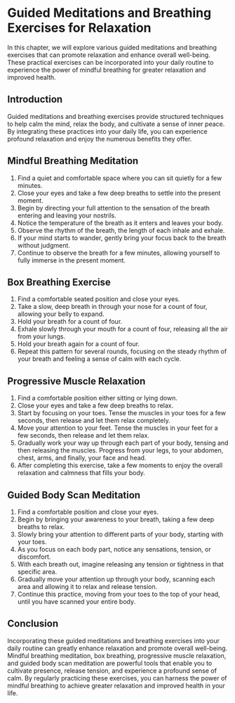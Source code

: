 Guided Meditations and Breathing Exercises for Relaxation
====================================================================

In this chapter, we will explore various guided meditations and breathing exercises that can promote relaxation and enhance overall well-being. These practical exercises can be incorporated into your daily routine to experience the power of mindful breathing for greater relaxation and improved health.

Introduction
------------

Guided meditations and breathing exercises provide structured techniques to help calm the mind, relax the body, and cultivate a sense of inner peace. By integrating these practices into your daily life, you can experience profound relaxation and enjoy the numerous benefits they offer.

Mindful Breathing Meditation
----------------------------

1. Find a quiet and comfortable space where you can sit quietly for a few minutes.
2. Close your eyes and take a few deep breaths to settle into the present moment.
3. Begin by directing your full attention to the sensation of the breath entering and leaving your nostrils.
4. Notice the temperature of the breath as it enters and leaves your body.
5. Observe the rhythm of the breath, the length of each inhale and exhale.
6. If your mind starts to wander, gently bring your focus back to the breath without judgment.
7. Continue to observe the breath for a few minutes, allowing yourself to fully immerse in the present moment.

Box Breathing Exercise
----------------------

1. Find a comfortable seated position and close your eyes.
2. Take a slow, deep breath in through your nose for a count of four, allowing your belly to expand.
3. Hold your breath for a count of four.
4. Exhale slowly through your mouth for a count of four, releasing all the air from your lungs.
5. Hold your breath again for a count of four.
6. Repeat this pattern for several rounds, focusing on the steady rhythm of your breath and feeling a sense of calm with each cycle.

Progressive Muscle Relaxation
-----------------------------

1. Find a comfortable position either sitting or lying down.
2. Close your eyes and take a few deep breaths to relax.
3. Start by focusing on your toes. Tense the muscles in your toes for a few seconds, then release and let them relax completely.
4. Move your attention to your feet. Tense the muscles in your feet for a few seconds, then release and let them relax.
5. Gradually work your way up through each part of your body, tensing and then releasing the muscles. Progress from your legs, to your abdomen, chest, arms, and finally, your face and head.
6. After completing this exercise, take a few moments to enjoy the overall relaxation and calmness that fills your body.

Guided Body Scan Meditation
---------------------------

1. Find a comfortable position and close your eyes.
2. Begin by bringing your awareness to your breath, taking a few deep breaths to relax.
3. Slowly bring your attention to different parts of your body, starting with your toes.
4. As you focus on each body part, notice any sensations, tension, or discomfort.
5. With each breath out, imagine releasing any tension or tightness in that specific area.
6. Gradually move your attention up through your body, scanning each area and allowing it to relax and release tension.
7. Continue this practice, moving from your toes to the top of your head, until you have scanned your entire body.

Conclusion
----------

Incorporating these guided meditations and breathing exercises into your daily routine can greatly enhance relaxation and promote overall well-being. Mindful breathing meditation, box breathing, progressive muscle relaxation, and guided body scan meditation are powerful tools that enable you to cultivate presence, release tension, and experience a profound sense of calm. By regularly practicing these exercises, you can harness the power of mindful breathing to achieve greater relaxation and improved health in your life.
